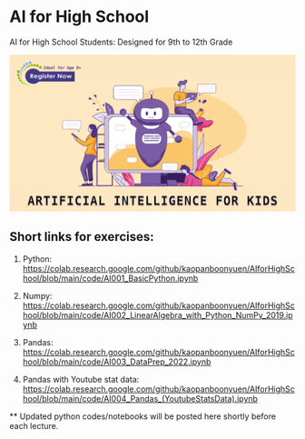 # AI for High School

AI for High School Students: Designed for 9th to 12th Grade

![alt text](https://github.com/kaopanboonyuen/AIforHighSchool/raw/main/files/cover3.png "join ds")

## Short links for exercises:

1. Python: https://colab.research.google.com/github/kaopanboonyuen/AIforHighSchool/blob/main/code/AI001_BasicPython.ipynb

2. Numpy: https://colab.research.google.com/github/kaopanboonyuen/AIforHighSchool/blob/main/code/AI002_LinearAlgebra_with_Python_NumPy_2019.ipynb

3. Pandas: https://colab.research.google.com/github/kaopanboonyuen/AIforHighSchool/blob/main/code/AI003_DataPrep_2022.ipynb

4. Pandas with Youtube stat data: https://colab.research.google.com/github/kaopanboonyuen/AIforHighSchool/blob/main/code/AI004_Pandas_(YoutubeStatsData).ipynb

** Updated python codes/notebooks will be posted here shortly before each lecture.

